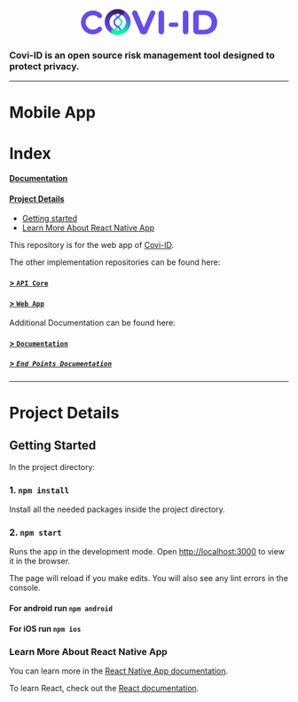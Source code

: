 <div align="center">
    <img src="./imgs/logo-dark.png">
</div>
<h3>
    Covi-ID is an open source risk management tool designed to protect privacy.
</h3>

---

# Mobile App

# Index

#### [Documentation](https://github.com/covi-id/cid-documentation)
#### [Project Details](#project-details)
* [Getting started](#getting-started)
* [Learn More About React Native App](#learn-more-about-react-native-app)

This repository is for the web app of [Covi-ID](https://coviid.me/). 

The other implementation repositories can be found here:
#### [> `API Core`](https://github.com/covi-id/cid-api-core)
#### [> `Web App`](https://github.com/covi-id/cid-web-app)

Additional Documentation can be found here:
#### [> `Documentation`](https://github.com/covi-id/cid-documentation)
##### [> `End Points Documentation`](https://github.com/covi-id/cid-documentation/blob/master/end_points.md)

---

# Project Details

## Getting Started

In the project directory:

### 1. `npm install`

Install all the needed packages inside the project directory.

### 2. `npm start`

Runs the app in the development mode.
Open [http://localhost:3000](http://localhost:3000) to view it in the browser.

The page will reload if you make edits.
You will also see any lint errors in the console.

#### For android run `npm android`

#### For iOS run `npm ios`

### Learn More About React Native App

You can learn more in the [React Native App documentation](https://reactnative.dev/docs/getting-started).

To learn React, check out the [React documentation](https://reactjs.org/).